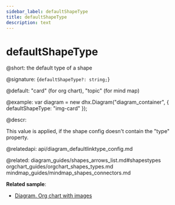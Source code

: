 ```yaml
---
sidebar_label: defaultShapeType
title: defaultShapeType
description: text
---
```


# defaultShapeType

@short: the default type of a shape

@signature: {`defaultShapeType?: string;`}

@default: "card" (for org chart), "topic" (for mind map)


@example:
var diagram = new dhx.Diagram("diagram_container", { 
    defaultShapeType: "img-card"
});

@descr:

This value is applied, if the shape config doesn't contain the "type" property.

@relatedapi:
api/diagram_defaultlinktype_config.md

@related:
diagram_guides/shapes_arrows_list.md#shapestypes
orgchart_guides/orgchart_shapes_types.md
mindmap_guides/mindmap_shapes_connectors.md

**Related sample**:
- [Diagram. Org chart with images](https://snippet.dhtmlx.com/qnx3ekin)
